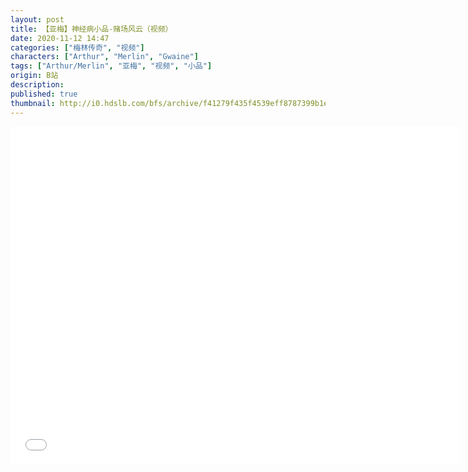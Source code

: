 ```yaml
---
layout: post
title: 【亚梅】神经病小品-赌场风云（视频）
date: 2020-11-12 14:47
categories: ["梅林传奇", "视频"]
characters: ["Arthur", "Merlin", "Gwaine"]
tags: ["Arthur/Merlin", "亚梅", "视频", "小品"]
origin: B站
description: 
published: true
thumbnail: http://i0.hdslb.com/bfs/archive/f41279f435f4539eff8787399b1e0c9378b0cced.jpg
---
```


<iframe width="720" height="540" src="//player.bilibili.com/player.html?aid=202854253&bvid=BV1Ja411w7vp&cid=255226165&page=1" scrolling="no" border="0" frameborder="no" framespacing="0" allow="accelerometer; autoplay;" allowfullscreen="true"> </iframe>
